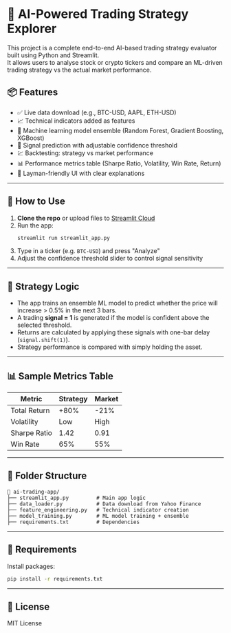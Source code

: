 # 🤖 AI-Powered Trading Strategy Explorer

This project is a complete end-to-end AI-based trading strategy evaluator built using Python and Streamlit.  
It allows users to analyse stock or crypto tickers and compare an ML-driven trading strategy vs the actual market performance.

## 📦 Features

- ✅ Live data download (e.g., BTC-USD, AAPL, ETH-USD)
- 📈 Technical indicators added as features
- 🧠 Machine learning model ensemble (Random Forest, Gradient Boosting, XGBoost)
- 🎯 Signal prediction with adjustable confidence threshold
- 💹 Backtesting: strategy vs market performance
- 📊 Performance metrics table (Sharpe Ratio, Volatility, Win Rate, Return)
- 🧠 Layman-friendly UI with clear explanations

---

## 🚀 How to Use

1. **Clone the repo** or upload files to [Streamlit Cloud](https://streamlit.io/cloud)
2. Run the app:
   ```bash
   streamlit run streamlit_app.py
   ```
3. Type in a ticker (e.g. `BTC-USD`) and press "Analyze"
4. Adjust the confidence threshold slider to control signal sensitivity

---

## 📘 Strategy Logic

- The app trains an ensemble ML model to predict whether the price will increase > 0.5% in the next 3 bars.
- A trading **signal = 1** is generated if the model is confident above the selected threshold.
- Returns are calculated by applying these signals with one-bar delay (`signal.shift(1)`).
- Strategy performance is compared with simply holding the asset.

---

## 📊 Sample Metrics Table

| Metric         | Strategy | Market |
|----------------|----------|--------|
| Total Return   |  +80%    | -21%   |
| Volatility     |  Low     |  High  |
| Sharpe Ratio   |  1.42    |  0.91  |
| Win Rate       |  65%     |  55%   |

---

## 📂 Folder Structure

```
📁 ai-trading-app/
├── streamlit_app.py         # Main app logic
├── data_loader.py           # Data download from Yahoo Finance
├── feature_engineering.py   # Technical indicator creation
├── model_training.py        # ML model training + ensemble
├── requirements.txt         # Dependencies
```

---

## 🔧 Requirements

Install packages:
```bash
pip install -r requirements.txt
```

---

## 📜 License

MIT License
